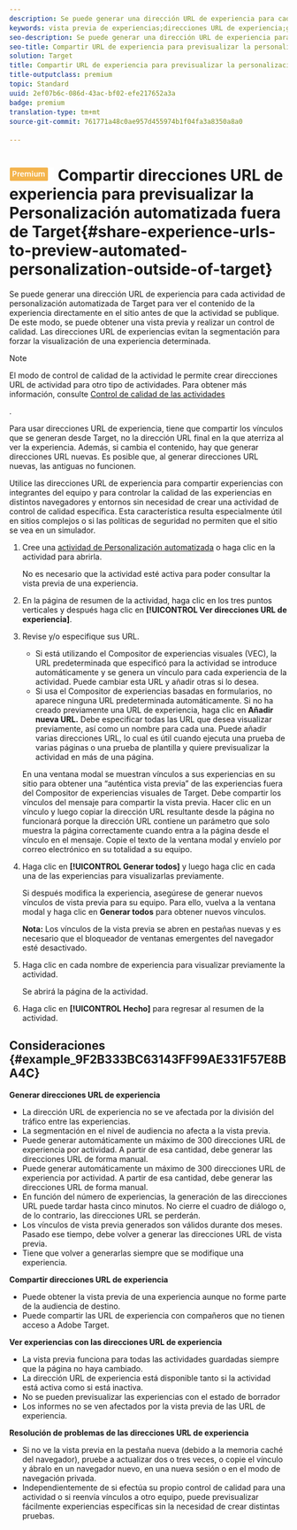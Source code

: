 ```yaml
---
description: Se puede generar una dirección URL de experiencia para cada actividad de personalización automatizada de Target para ver el contenido de la experiencia directamente en el sitio antes de que la actividad se publique. De este modo, se puede obtener una vista previa y realizar un control de calidad. Las direcciones URL de experiencias evitan la segmentación para forzar la visualización de una experiencia determinada.
keywords: vista previa de experiencias;direcciones URL de experiencia;generar direcciones URL;ver direcciones URL de experiencia
seo-description: Se puede generar una dirección URL de experiencia para cada actividad de personalización automatizada de Target para ver el contenido de la experiencia directamente en el sitio antes de que la actividad se publique. De este modo, se puede obtener una vista previa y realizar un control de calidad. Las direcciones URL de experiencias evitan la segmentación para forzar la visualización de una experiencia determinada.
seo-title: Compartir URL de experiencia para previsualizar la personalización automatizada fuera de Target
solution: Target
title: Compartir URL de experiencia para previsualizar la personalización automatizada fuera de Target
title-outputclass: premium
topic: Standard
uuid: 2ef07b6c-086d-43ac-bf02-efe217652a3a
badge: premium
translation-type: tm+mt
source-git-commit: 761771a48c0ae957d455974b1f04fa3a8350a8a0

---
```



# ![PREMIUM](/help/assets/premium.png) Compartir direcciones URL de experiencia para previsualizar la Personalización automatizada fuera de Target{#share-experience-urls-to-preview-automated-personalization-outside-of-target}

Se puede generar una dirección URL de experiencia para cada actividad de personalización automatizada de Target para ver el contenido de la experiencia directamente en el sitio antes de que la actividad se publique. De este modo, se puede obtener una vista previa y realizar un control de calidad. Las direcciones URL de experiencias evitan la segmentación para forzar la visualización de una experiencia determinada.

>[!NOTE]
>
>El modo de control de calidad de la actividad le permite crear direcciones URL de actividad para otro tipo de actividades. Para obtener más información, consulte [Control de calidad de las actividades](../../c-activities/c-activity-qa/activity-qa.md#concept_9329EF33DE7D41CA9815C8115DBC4E40)

.

Para usar direcciones URL de experiencia, tiene que compartir los vínculos que se generan desde Target, no la dirección URL final en la que aterriza al ver la experiencia. Además, si cambia el contenido, hay que generar direcciones URL nuevas. Es posible que, al generar direcciones URL nuevas, las antiguas no funcionen.

Utilice las direcciones URL de experiencia para compartir experiencias con integrantes del equipo y para controlar la calidad de las experiencias en distintos navegadores y entornos sin necesidad de crear una actividad de control de calidad específica. Esta característica resulta especialmente útil en sitios complejos o si las políticas de seguridad no permiten que el sitio se vea en un simulador.

1. Cree una [actividad de Personalización automatizada](../../c-activities/t-automated-personalization/create-ap-activity.md#task_8AAF837796D74CF893CA2F88BA1491C9) o haga clic en la actividad para abrirla.

   No es necesario que la actividad esté activa para poder consultar la vista previa de una experiencia.
1. En la página de resumen de la actividad, haga clic en los tres puntos verticales y después haga clic en **[!UICONTROL Ver direcciones URL de experiencia]**.
1. Revise y/o especifique sus URL.

   * Si está utilizando el Compositor de experiencias visuales (VEC), la URL predeterminada que especificó para la actividad se introduce automáticamente y se genera un vínculo para cada experiencia de la actividad. Puede cambiar esta URL y añadir otras si lo desea.
   * Si usa el Compositor de experiencias basadas en formularios, no aparece ninguna URL predeterminada automáticamente. Si no ha creado previamente una URL de experiencia, haga clic en **Añadir nueva URL.** Debe especificar todas las URL que desea visualizar previamente, así como un nombre para cada una.
   Puede añadir varias direcciones URL, lo cual es útil cuando ejecuta una prueba de varias páginas o una prueba de plantilla y quiere previsualizar la actividad en más de una página.

   En una ventana modal se muestran vínculos a sus experiencias en su sitio para obtener una “auténtica vista previa” de las experiencias fuera del Compositor de experiencias visuales de Target. Debe compartir los vínculos del mensaje para compartir la vista previa. Hacer clic en un vínculo y luego copiar la dirección URL resultante desde la página no funcionará porque la dirección URL contiene un parámetro que solo muestra la página correctamente cuando entra a la página desde el vínculo en el mensaje. Copie el texto de la ventana modal y envíelo por correo electrónico en su totalidad a su equipo.
1. Haga clic en **[!UICONTROL Generar todos]** y luego haga clic en cada una de las experiencias para visualizarlas previamente.

   Si después modifica la experiencia, asegúrese de generar nuevos vínculos de vista previa para su equipo. Para ello, vuelva a la ventana modal y haga clic en **Generar todos** para obtener nuevos vínculos.

   **Nota:** Los vínculos de la vista previa se abren en pestañas nuevas y es necesario que el bloqueador de ventanas emergentes del navegador esté desactivado.

1. Haga clic en cada nombre de experiencia para visualizar previamente la actividad.

   Se abrirá la página de la actividad.
1. Haga clic en **[!UICONTROL Hecho]** para regresar al resumen de la actividad.

## Consideraciones {#example_9F2B333BC63143FF99AE331F57E8BA4C}

**Generar direcciones URL de experiencia**

* La dirección URL de experiencia no se ve afectada por la división del tráfico entre las experiencias.
* La segmentación en el nivel de audiencia no afecta a la vista previa.
* Puede generar automáticamente un máximo de 300 direcciones URL de experiencia por actividad. A partir de esa cantidad, debe generar las direcciones URL de forma manual.
* Puede generar automáticamente un máximo de 300 direcciones URL de experiencia por actividad. A partir de esa cantidad, debe generar las direcciones URL de forma manual.
* En función del número de experiencias, la generación de las direcciones URL puede tardar hasta cinco minutos. No cierre el cuadro de diálogo o, de lo contrario, las direcciones URL se perderán.
* Los vínculos de vista previa generados son válidos durante dos meses. Pasado ese tiempo, debe volver a generar las direcciones URL de vista previa.
* Tiene que volver a generarlas siempre que se modifique una experiencia.

**Compartir direcciones URL de experiencia**

* Puede obtener la vista previa de una experiencia aunque no forme parte de la audiencia de destino.
* Puede compartir las URL de experiencia con compañeros que no tienen acceso a Adobe Target.

**Ver experiencias con las direcciones URL de experiencia**

* La vista previa funciona para todas las actividades guardadas siempre que la página no haya cambiado.
* La dirección URL de experiencia está disponible tanto si la actividad está activa como si está inactiva.
* No se pueden previsualizar las experiencias con el estado de borrador
* Los informes no se ven afectados por la vista previa de las URL de experiencia.

**Resolución de problemas de las direcciones URL de experiencia**

* Si no ve la vista previa en la pestaña nueva (debido a la memoria caché del navegador), pruebe a actualizar dos o tres veces, o copie el vínculo y ábralo en un navegador nuevo, en una nueva sesión o en el modo de navegación privada.
* Independientemente de si efectúa su propio control de calidad para una actividad o si reenvía vínculos a otro equipo, puede previsualizar fácilmente experiencias específicas sin la necesidad de crear distintas pruebas.

